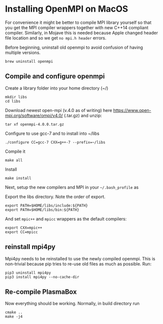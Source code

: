 # Installing OpenMPI on MacOS

For convenience it might be better to compile MPI library yourself so that you get the MPI compiler wrappers together with new C++14 compliant compiler. Similarly, in Mojave this is needed because Apple changed header file location and so we get `no mpi.h header` errors.

Before beginning, uninstall old openmpi to avoid confusion of having multiple versions.
```
brew uninstall openmpi
```

## Compile and configure openmpi

Create a library folder into your home directory (~/) 
```
mkdir libs
cd libs
```

Download newest open-mpi (v.4.0 as of writing) here https://www.open-mpi.org/software/ompi/v4.0/ (.tar.gz) and unzip:
```
tar xf openmpi-4.0.0.tar.gz
```

Configure to use gcc-7 and to install into ~/libs
```
./configure CC=gcc-7 CXX=g++-7 --prefix=~/libs
```

Compile it
```
make all
```

Install
```
make install
```

Next, setup the new compilers and MPI in your `~/.bash_profile` as

Export the libs directory. Note the order of export.
```
export PATH=$HOME/libs/include:${PATH}
export PATH=$HOME/libs/bin:${PATH}
```

And set `mpic++` and `mpicc` wrappers as the default compilers:
```
export CXX=mpic++
export CC=mpicc
```


## reinstall mpi4py

Mpi4py needs to be reinstalled to use the newly compiled openmpi. This is non-trivial because pip tries to re-use old files as much as possible. Run:
```
pip3 uninstall mpi4py
pip3 install mpi4py --no-cache-dir
```

## Re-compile PlasmaBox

Now everything should be working. Normally, in build directory run
```
cmake ..
make -j4
```


